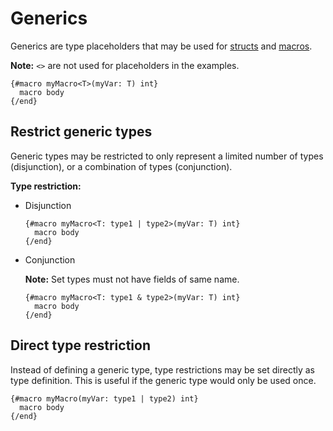 # Generics

Generics are type placeholders that may be used for [structs](/markup/logic/types/type-definition.md#struct-type-definition) and [macros](/markup/logic/macros/README.md).

**Note:** `<>` are not used for placeholders in the examples.

```
{#macro myMacro<T>(myVar: T) int}
  macro body
{/end}
```

## Restrict generic types

Generic types may be restricted to only represent a limited number of types (disjunction),
or a combination of types (conjunction).

**Type restriction:**

- Disjunction

  ```
  {#macro myMacro<T: type1 | type2>(myVar: T) int}
    macro body
  {/end}
  ```

- Conjunction

  **Note:** Set types must not have fields of same name. 

  ```
  {#macro myMacro<T: type1 & type2>(myVar: T) int}
    macro body
  {/end}
  ```

## Direct type restriction

Instead of defining a generic type, type restrictions may be set directly as type definition.
This is useful if the generic type would only be used once.

```
{#macro myMacro(myVar: type1 | type2) int}
  macro body
{/end}
```
